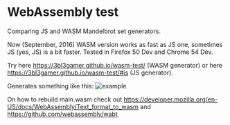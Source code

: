 # WebAssembly test

Comparing JS and WASM Mandelbrot set generators.

Now (September, 2016) WASM version works as fast as JS one, sometimes JS (yes, JS) is a bit faster. Tested in Firefox 50 Dev and Chrome 54 Dev.

Try here https://3bl3gamer.github.io/wasm-test/ (WASM generator) or here https://3bl3gamer.github.io/wasm-test/#js (JS generator).

Generates something like this:
![example](https://3bl3gamer.github.io/wasm-test/example.png)

On how to rebuild main.wasm check out https://developer.mozilla.org/en-US/docs/WebAssembly/Text_format_to_wasm and https://github.com/webassembly/wabt
